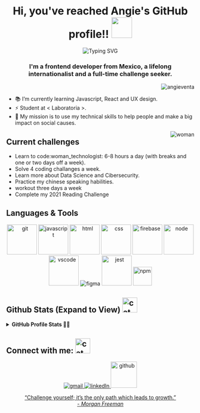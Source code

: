 <!-- Gif found on GIPHY made by @espritofficial -->
<h1 align="center"> Hi, you've reached Angie's GitHub profile!! <img src="https://media.giphy.com/media/fAhZm10htd8TrQO6le/giphy.gif" width="55"></h1>
<p align="center">
  <img src="https://readme-typing-svg.herokuapp.com?color=%23BE29F7&amp;center=true&amp;vCenter=true&amp;lines=Front+-end+Developer.;Self-motivated+tech+enthusiast.;Always+a+student%2C+never+a+master." alt="Typing SVG">
</p>
<h3 align="center">I'm a frontend developer from Mexico, a lifelong internationalist and a full-time challenge seeker.</h3>
<p align="right"> <img align="center" src="https://komarev.com/ghpvc/?username=angieventa&label=Angie's%20Profile%20views&color=14cff0&style=plastic" alt="angieventa" />
</p>

<ul>
	<li> 📚 I’m currently learning Javascript, React and UX design. </li>
	<li> ⚡ Student at &lt Laboratoria &gt. </li>
	<li> 🌱 My mission is to use my technical skills to help people and make a big impact on social causes. </li>
</ul>
<img align="right" src="https://media.giphy.com/media/7IX8vUDnZRBELrqkfw/giphy.gif" alt="woman" /> <!-- Gif found on GIPHY made by @imaginieedu -->
<h2> Current challenges </h2>
<ul>
	<li> Learn to code:woman_technologist: 6-8 hours a day (with breaks and one or two days off a week). </li> 
	<li> Solve 4 coding challanges a week. </li>
	<li> Learn more about Data Science and Cibersecurity. </li>
	<li> Practice my chinese speaking habilities. </li>
	<li> workout three days a week </li>
	<li> Complete my 2021 Reading Challenge </li>
</ul>


## Languages & Tools 
<!-- Gifs found on GIPHY made by @devrock @bunny_is_moving -->
<p align="center">
  <img alt="git" src="https://media.giphy.com/media/kH1DBkPNyZPOk0BxrM/giphy.gif" width="80" title="git"/>
  <img alt="javascript" src="https://media.giphy.com/media/ln7z2eWriiQAllfVcn/giphy.gif" width="80" title="javascript"/>
  <img alt="html" src="https://media.giphy.com/media/XAxylRMCdpbEWUAvr8/giphy.gif" width="80" title="html"/>
  <img alt="css" src="https://media.giphy.com/media/fsEaZldNC8A1PJ3mwp/giphy.gif" width="80" title="css"/>
  <img alt="firebase" src="https://media.giphy.com/media/Ri2TUcKlaOcaDBxFpY/giphy.gif" width="80" title="firebase"/>
  <img alt="node" src="https://media.giphy.com/media/kdFc8fubgS31b8DsVu/giphy.gif" width="80" title="node">
  <img alt="vscode" src="https://media.giphy.com/media/IdyAQJVN2kVPNUrojM/giphy.gif" width="80" title="vscode"/>
  <img alt="figma" src="https://img.icons8.com/clouds/95/000000/figma.png" title="figma"/>
  <img alt="jest" src="https://cdn.iconscout.com/icon/free/png-256/jest-3630129-3031261.png" width="80" title="jest"/>
  <img src="https://cdn.jsdelivr.net/gh/devicons/devicon@latest/icons/npm/npm-original-wordmark.svg" width="50px" title="npm"/>
</p>

## Github Stats (Expand to View) <img alt="cat" src="https://media.giphy.com/media/RYYcIqEj5pR2Ro8luH/giphy.gif" width="40" title="cat"/> <!-- Gif found on GIPHY made by @bunny_is_moving -->

<details> 
  <summary><b> GitHub Profile Stats 👩‍💻 </b></summary>
  <br/>
  <p align="center">
    <a href="https://github.com/AngieVenta"><img align="center" src="https://github-readme-stats.vercel.app/api?username=angieventa&show_icons=true&theme=github_dark" alt="angieventa" height="192px"/></a>
	</p>
	<p  align="center">
	  <a href="https://github.com/AngieVenta"><img alt="Angie's Activity Graph" src="https://activity-graph.herokuapp.com/graph?username=angieventa&theme=react-dark" /></a>
	</p> 
</details>

## Connect with me: <img alt="cat contact" src="https://media.giphy.com/media/CijNvKrDjUcAobxU9N/giphy.gif" width="40" title="cat contact"/> <!-- Gif found on GIPHY made by @bunny_is_moving --> 
<p align="center">
 <!-- Socials (Icons from https://icons8.com/) -->
  <a href="mailto:angelicaventap@gmail.com"><img src="https://img.icons8.com/dusk/64/000000/gmail.png" title="gmail"/>
  <a href="http://www.linkedin.com/in/gloria-angelica-venta-perez"><img src="https://img.icons8.com/dusk/64/000000/linkedin.png" title="linkedIn"/>
  <a href="https://github.com/AngieVenta"><img src="https://img.icons8.com/plasticine/100/000000/github.png" width="70" title="github"/>
</p>

	  
<p align="center">
	“Challenge yourself; it’s the only path which leads to growth.” <br> <cite> - Morgan Freeman<cite>
</p>


